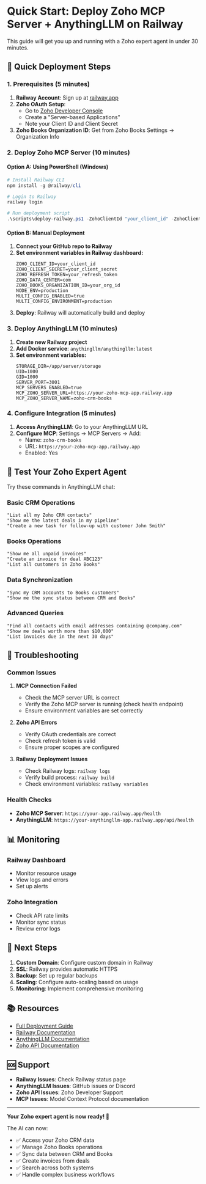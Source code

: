 # Quick Start: Deploy Zoho MCP Server + AnythingLLM on Railway

This guide will get you up and running with a Zoho expert agent in under 30 minutes.

## 🚀 Quick Deployment Steps

### 1. Prerequisites (5 minutes)

1. **Railway Account**: Sign up at [railway.app](https://railway.app)
2. **Zoho OAuth Setup**: 
   - Go to [Zoho Developer Console](https://api-console.zoho.com)
   - Create a "Server-based Applications" 
   - Note your Client ID and Client Secret
3. **Zoho Books Organization ID**: Get from Zoho Books Settings → Organization Info

### 2. Deploy Zoho MCP Server (10 minutes)

#### Option A: Using PowerShell (Windows)
```powershell
# Install Railway CLI
npm install -g @railway/cli

# Login to Railway
railway login

# Run deployment script
.\scripts\deploy-railway.ps1 -ZohoClientId "your_client_id" -ZohoClientSecret "your_client_secret" -ZohoRefreshToken "your_refresh_token" -ZohoBooksOrgId "your_org_id"
```

#### Option B: Manual Deployment
1. **Connect your GitHub repo to Railway**
2. **Set environment variables in Railway dashboard:**
   ```
   ZOHO_CLIENT_ID=your_client_id
   ZOHO_CLIENT_SECRET=your_client_secret
   ZOHO_REFRESH_TOKEN=your_refresh_token
   ZOHO_DATA_CENTER=com
   ZOHO_BOOKS_ORGANIZATION_ID=your_org_id
   NODE_ENV=production
   MULTI_CONFIG_ENABLED=true
   MULTI_CONFIG_ENVIRONMENT=production
   ```
3. **Deploy**: Railway will automatically build and deploy

### 3. Deploy AnythingLLM (10 minutes)

1. **Create new Railway project**
2. **Add Docker service**: `anythingllm/anythingllm:latest`
3. **Set environment variables:**
   ```
   STORAGE_DIR=/app/server/storage
   UID=1000
   GID=1000
   SERVER_PORT=3001
   MCP_SERVERS_ENABLED=true
   MCP_ZOHO_SERVER_URL=https://your-zoho-mcp-app.railway.app
   MCP_ZOHO_SERVER_NAME=zoho-crm-books
   ```

### 4. Configure Integration (5 minutes)

1. **Access AnythingLLM**: Go to your AnythingLLM URL
2. **Configure MCP**: Settings → MCP Servers → Add:
   - Name: `zoho-crm-books`
   - URL: `https://your-zoho-mcp-app.railway.app`
   - Enabled: Yes

## 🧪 Test Your Zoho Expert Agent

Try these commands in AnythingLLM chat:

### Basic CRM Operations
```
"List all my Zoho CRM contacts"
"Show me the latest deals in my pipeline"
"Create a new task for follow-up with customer John Smith"
```

### Books Operations
```
"Show me all unpaid invoices"
"Create an invoice for deal ABC123"
"List all customers in Zoho Books"
```

### Data Synchronization
```
"Sync my CRM accounts to Books customers"
"Show me the sync status between CRM and Books"
```

### Advanced Queries
```
"Find all contacts with email addresses containing @company.com"
"Show me deals worth more than $10,000"
"List invoices due in the next 30 days"
```

## 🔧 Troubleshooting

### Common Issues

1. **MCP Connection Failed**
   - Check the MCP server URL is correct
   - Verify the Zoho MCP server is running (check health endpoint)
   - Ensure environment variables are set correctly

2. **Zoho API Errors**
   - Verify OAuth credentials are correct
   - Check refresh token is valid
   - Ensure proper scopes are configured

3. **Railway Deployment Issues**
   - Check Railway logs: `railway logs`
   - Verify build process: `railway build`
   - Check environment variables: `railway variables`

### Health Checks

- **Zoho MCP Server**: `https://your-app.railway.app/health`
- **AnythingLLM**: `https://your-anythingllm-app.railway.app/api/health`

## 📊 Monitoring

### Railway Dashboard
- Monitor resource usage
- View logs and errors
- Set up alerts

### Zoho Integration
- Check API rate limits
- Monitor sync status
- Review error logs

## 🚀 Next Steps

1. **Custom Domain**: Configure custom domain in Railway
2. **SSL**: Railway provides automatic HTTPS
3. **Backup**: Set up regular backups
4. **Scaling**: Configure auto-scaling based on usage
5. **Monitoring**: Implement comprehensive monitoring

## 📚 Resources

- [Full Deployment Guide](./DEPLOYMENT_GUIDE.md)
- [Railway Documentation](https://docs.railway.app)
- [AnythingLLM Documentation](https://docs.anythingllm.com)
- [Zoho API Documentation](https://www.zoho.com/crm/developer/docs/api/)

## 🆘 Support

- **Railway Issues**: Check Railway status page
- **AnythingLLM Issues**: GitHub issues or Discord
- **Zoho API Issues**: Zoho Developer Support
- **MCP Issues**: Model Context Protocol documentation

---

**Your Zoho expert agent is now ready! 🎉**

The AI can now:
- ✅ Access your Zoho CRM data
- ✅ Manage Zoho Books operations  
- ✅ Sync data between CRM and Books
- ✅ Create invoices from deals
- ✅ Search across both systems
- ✅ Handle complex business workflows 